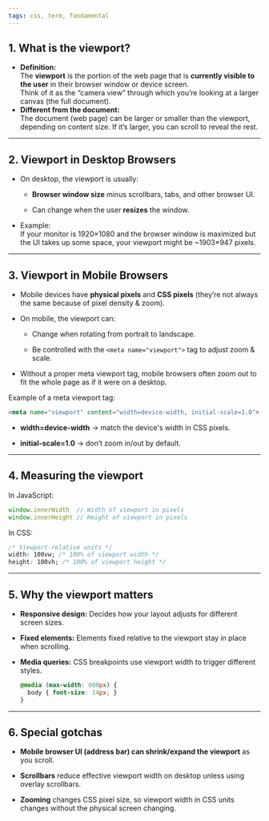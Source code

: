 ```yaml
---
tags: css, term, fundamental
---
```


## **1. What is the viewport?**

- **Definition:**  
    The **viewport** is the portion of the web page that is **currently visible to the user** in their browser window or device screen.  
    Think of it as the “camera view” through which you’re looking at a larger canvas (the full document).
    </br>
- **Different from the document:**  
    The document (web page) can be larger or smaller than the viewport, depending on content size. If it’s larger, you can scroll to reveal the rest.
    

---

## **2. Viewport in Desktop Browsers**

- On desktop, the viewport is usually:
    
    - **Browser window size** minus scrollbars, tabs, and other browser UI.
        
    - Can change when the user **resizes** the window.
        
- Example:  
    If your monitor is 1920×1080 and the browser window is maximized but the UI takes up some space, your viewport might be ~1903×947 pixels.
    

---

## **3. Viewport in Mobile Browsers**

- Mobile devices have **physical pixels** and **CSS pixels** (they’re not always the same because of pixel density & zoom).
    
- On mobile, the viewport can:
    
    - Change when rotating from portrait to landscape.
        
    - Be controlled with the `<meta name="viewport">` tag to adjust zoom & scale.
        
- Without a proper meta viewport tag, mobile browsers often zoom out to fit the whole page as if it were on a desktop.
    

Example of a meta viewport tag:

```html
<meta name="viewport" content="width=device-width, initial-scale=1.0">
```

- **width=device-width** → match the device's width in CSS pixels.
    
- **initial-scale=1.0** → don’t zoom in/out by default.
    

---

## **4. Measuring the viewport**

In JavaScript:

```js
window.innerWidth  // Width of viewport in pixels
window.innerHeight // Height of viewport in pixels
```

In CSS:

```css
/* Viewport-relative units */
width: 100vw; /* 100% of viewport width */
height: 100vh; /* 100% of viewport height */
```

---

## **5. Why the viewport matters**

- **Responsive design:** Decides how your layout adjusts for different screen sizes.
    
- **Fixed elements:** Elements fixed relative to the viewport stay in place when scrolling.
    
- **Media queries:** CSS breakpoints use viewport width to trigger different styles.
    
    ```css
    @media (max-width: 600px) {
      body { font-size: 14px; }
    }
    ```
    

---

## **6. Special gotchas**

- **Mobile browser UI (address bar) can shrink/expand the viewport** as you scroll.
    
- **Scrollbars** reduce effective viewport width on desktop unless using overlay scrollbars.
    
- **Zooming** changes CSS pixel size, so viewport width in CSS units changes without the physical screen changing.
    